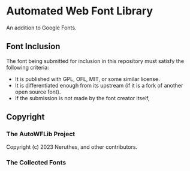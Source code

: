 # Automated Web Font Library

An addition to Google Fonts.


## Font Inclusion

The font being submitted for inclusion in this repository must satisfy the following criteria:

- It is published with GPL, OFL, MIT, or some similar license.
- It is differentiated enough from its upstream (if it is a fork of another open source font).
- If the submission is not made by the font creator itself,



## Copyright

### The AutoWFLib Project

Copyright (c) 2023 Neruthes, and other contributors.

### The Collected Fonts

